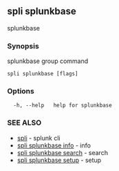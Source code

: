 ## spli splunkbase

splunkbase

### Synopsis

splunkbase group command

```
spli splunkbase [flags]
```

### Options

```
  -h, --help   help for splunkbase
```

### SEE ALSO

* [spli](spli.md)	 - splunk cli
* [spli splunkbase info](spli_splunkbase_info.md)	 - info
* [spli splunkbase search](spli_splunkbase_search.md)	 - search
* [spli splunkbase setup](spli_splunkbase_setup.md)	 - setup

